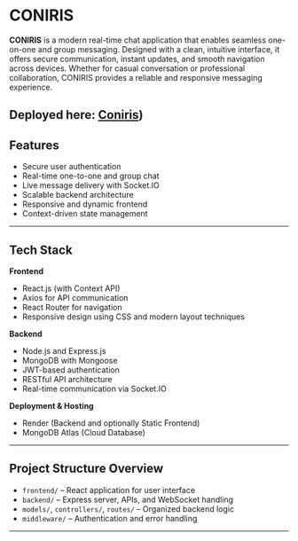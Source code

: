 # CONIRIS

**CONIRIS** is a modern real-time chat application that enables seamless one-on-one and group messaging. Designed with a clean, intuitive interface, it offers secure communication, instant updates, and smooth navigation across devices. Whether for casual conversation or professional collaboration, CONIRIS provides a reliable and responsive messaging experience.

Deployed here: [Coniris](https://talk-a-tive-7fgq.onrender.com/))
---

##  Features

-  Secure user authentication
-  Real-time one-to-one and group chat
-  Live message delivery with Socket.IO
-  Scalable backend architecture
-  Responsive and dynamic frontend
-  Context-driven state management

---

##  Tech Stack

**Frontend**
- React.js (with Context API)
- Axios for API communication
- React Router for navigation
- Responsive design using CSS and modern layout techniques

**Backend**
- Node.js and Express.js
- MongoDB with Mongoose
- JWT-based authentication
- RESTful API architecture
- Real-time communication via Socket.IO

**Deployment & Hosting**
- Render (Backend and optionally Static Frontend)
- MongoDB Atlas (Cloud Database)

---

##  Project Structure Overview

- `frontend/` – React application for user interface  
- `backend/` – Express server, APIs, and WebSocket handling  
- `models/`, `controllers/`, `routes/` – Organized backend logic  
- `middleware/` – Authentication and error handling  

---


